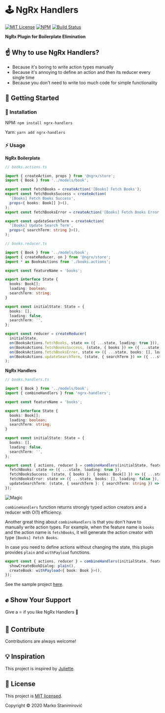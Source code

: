 # 🕹️ NgRx Handlers

[![MIT License](https://img.shields.io/badge/license-MIT-blue.svg)](./LICENSE)
[![NPM](https://img.shields.io/npm/v/ngrx-handlers)](https://www.npmjs.com/package/ngrx-handlers)
[![Build Status](https://travis-ci.org/markostanimirovic/ngrx-handlers.svg?branch=master)](https://travis-ci.org/markostanimirovic/ngrx-handlers)

**NgRx Plugin for Boilerplate Elimination**

## ☝️ Why to use NgRx Handlers?

- Because it's boring to write action types manually
- Because it's annoying to define an action and then its reducer every single time
- Because you don't need to write too much code for simple functionality

## 🚀 Getting Started

### 🔧 Installation

NPM: `npm install ngrx-handlers`

Yarn: `yarn add ngrx-handlers`

### ⚡ Usage

**NgRx Boilerplate**

```typescript
// books.actions.ts

import { createAction, props } from '@ngrx/store';
import { Book } from '../models/book';

export const fetchBooks = createAction('[Books] Fetch Books');
export const fetchBooksSuccess = createAction(
  '[Books] Fetch Books Success',
  props<{ books: Book[] }>(),
);
export const fetchBooksError = createAction('[Books] Fetch Books Error');

export const updateSearchTerm = createAction(
  '[Books] Update Search Term',
  props<{ searchTerm: string }>(),
);

// books.reducer.ts

import { Book } from '../models/book';
import { createReducer, on } from '@ngrx/store';
import * as BooksActions from './books.actions';

export const featureName = 'books';

export interface State {
  books: Book[];
  loading: boolean;
  searchTerm: string;
}

export const initialState: State = {
  books: [],
  loading: false,
  searchTerm: '',
};

export const reducer = createReducer(
  initialState,
  on(BooksActions.fetchBooks, state => ({ ...state, loading: true })),
  on(BooksActions.fetchBooksSuccess, (state, { books }) => ({ ...state, books, loading: false })),
  on(BooksActions.fetchBooksError, state => ({ ...state, books: [], loading: false })),
  on(BooksActions.updateSearchTerm, (state, { searchTerm }) => ({ ...state, searchTerm })),
);
```

**NgRx Handlers**

```typescript
// books.handlers.ts

import { Book } from '../models/book';
import { combineHandlers } from 'ngrx-handlers';

export const featureName = 'books';

export interface State {
  books: Book[];
  loading: boolean;
  searchTerm: string;
}

export const initialState: State = {
  books: [],
  loading: false,
  searchTerm: '',
};

export const { actions, reducer } = combineHandlers(initialState, featureName, {
  fetchBooks: state => ({ ...state, loading: true }),
  fetchBooksSuccess: (state, { books }: { books: Book[] }) => ({ ...state, books, loading: false }),
  fetchBooksError: state => ({ ...state, books: [], loading: false }),
  updateSearchTerm: (state, { searchTerm }: { searchTerm: string }) => ({ ...state, searchTerm }),
});
```

![Magic](https://media2.giphy.com/media/12NUbkX6p4xOO4/giphy.gif?cid=ecf05e47o0k6y4gdqo9ywj9y5q0wtqzsa8jnr900xih3myds&rid=giphy.gif)

`combineHandlers` function returns strongly typed action creators and a reducer with O(1) efficiency.

Another great thing about `combineHandlers` is that you don't have to manually write action types.
For example, when the feature name is `books` and the action name is `fetchBooks`, it will generate
the action creator with type `[Books] Fetch Books`.

In case you need to define actions without changing the state, this plugin provides `plain` and
`withPayload` functions.

```typescript
export const { actions, reducer } = combineHandlers(initialState, featureName, {
  showCreateBookDialog: plain(),
  createBook: withPayload<{ book: Book }>(),
});
```

See the sample project [here](https://github.com/markostanimirovic/ngrx-handlers/tree/master/projects/playground).

## ✊ Show Your Support

Give a ⭐ if you like NgRx Handlers 🙂

## 🤝 Contribute

Contributions are always welcome!

## 💡 Inspiration

This project is inspired by [Juliette](https://github.com/markostanimirovic/juliette).

## 📝 License

This project is [MIT licensed](./LICENSE).

Copyright © 2020 Marko Stanimirović
